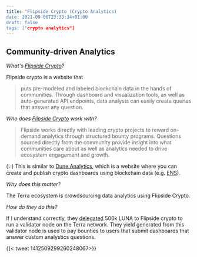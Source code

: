 ```yaml
---
title: "Flipside Crypto (Crypto Analytics)
date: 2021-09-06T23:33:34+01:00
draft: false
tags: ["crypto analytics"]
---
```


## Community-driven Analytics

_What's [Flipside Crypto](https://www.flipsidecrypto.com/)?_

Flipside crypto is a website that 

> puts pre-modeled and labeled blockchain data in the hands of communities. Through dashboard and visualization tools, as well as auto-generated API endpoints, data analysts can easily create queries that answer any question.

_Who does [Flipside Crypto](https://www.flipsidecrypto.com/) work with?_

> Flipside works directly with leading crypto projects to reward on-demand analytics through structured bounty programs.
> Questions sourced directly from the community provide insight into what communities care about as well as analytics needed to drive ecosystem engagement and growth.

(💡) This is similar to [Dune Analytics](https://dune.xyz/home), which is a website where you can create and publish crypto dashboards using blockchain data (e.g. [ENS](https://dune.xyz/makoto/-eth-registration-funnel)).

_Why does this matter?_

The Terra ecosystem is crowdsourcing data analytics using Flipside Crypto.

_How do they do this?_

If I understand correctly, they [delegated](https://www.notion.so/teamflipside/Flipside-Bounties-for-Terra-77f67a879b124a72a984a236b0428620) 500k LUNA to Flipside crypto to run a validator node on the Terra network. They yield generated from this validator node is used to pay bounties to users that submit dashboards that answer custom analystics questions.

{{< tweet 1412509299260248067>}}
